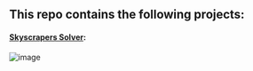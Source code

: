 ## This repo contains the following projects:
#### [Skyscrapers Solver](https://github.com/trung-hn/fun-stuffs/tree/master/skyscrapers-solver):
![image](https://user-images.githubusercontent.com/39042628/64927161-12819980-d7d5-11e9-9868-6312fb41eb6c.png)
